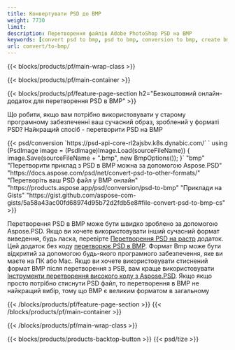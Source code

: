 ```yaml
---
title: Конвертувати PSD до BMP
weight: 7730
limit: 
description: Перетворення файлів Adobe PhotoShop PSD на BMP
keywords: [convert psd to bmp, psd to bmp, conversion to bmp, create bmp from psd, print psd as bmp]
url: convert/to-bmp/
---
```


{{< blocks/products/pf/main-wrap-class >}}

{{< blocks/products/pf/main-container >}}

{{< blocks/products/pf/feature-page-section h2="Безкоштовний онлайн-додаток для перетворення PSD в BMP" >}}
<p>Що робити, якщо вам потрібно використовувати у старому програмному забезпеченні ваш сучасний образ, зроблений у форматі PSD? Найкращий спосіб - перетворити PSD на BMP</p>
{{< psd/conversion `https://psd-api-core-rl2ajsbv.k8s.dynabic.com/` 
`    using (PsdImage image = (PsdImage)Image.Load(sourceFileName))
    {
        image.Save(sourceFileName + ".bmp",  new BmpOptions());
    }` 
	"bmp" 
"Перетворити приклад з PSD в BMP можна за допомогою Aspose.PSD"  "https://docs.aspose.com/psd/net/convert-psd-to-other-formats/" 
"Перетворіть ваш PSD файл у BMP онлайн" "https://products.aspose.app/psd/conversion/psd-to-bmp" 
"Приклади на Gists" "https://gist.github.com/aspose-com-gists/5a58a43ac00fd68974d95b72d2fdb5e8#file-convert-psd-to-bmp-cs" >}}
<p>Перетворення PSD в BMP може бути швидко зроблено за допомогою Aspose.PSD. Якщо ви хочете використовувати інший сучасний формат виведення, будь ласка, перевірте <a href="/psd/convert">Перетворення PSD на растр</a> додаток. Цей додаток без коду <a href="/psd/convert/to-bmp">перетворює PSD в BMP</a>. Формат Bmp може бути відкритий за допомогою будь-якого програмного забезпечення, яке ви маєте на ПК або Mac. Якщо ви хочете використовувати стиснений формат BMP після перетворення з PSB, вам краще використовувати <a href="/psd">Інструменти перетворення високого коду з Aspose.PSD</a>. Якщо якщо просто потрібно стиснути PSD файл, то перетворення в BMP не найкращий вибір, тому що BMP є великим форматом в загальному</p>
{{< /blocks/products/pf/feature-page-section >}}
{{< /blocks/products/pf/main-container >}}


{{< /blocks/products/pf/main-wrap-class >}}

{{< blocks/products/products-backtop-button >}}
{{< psd/tize >}}
